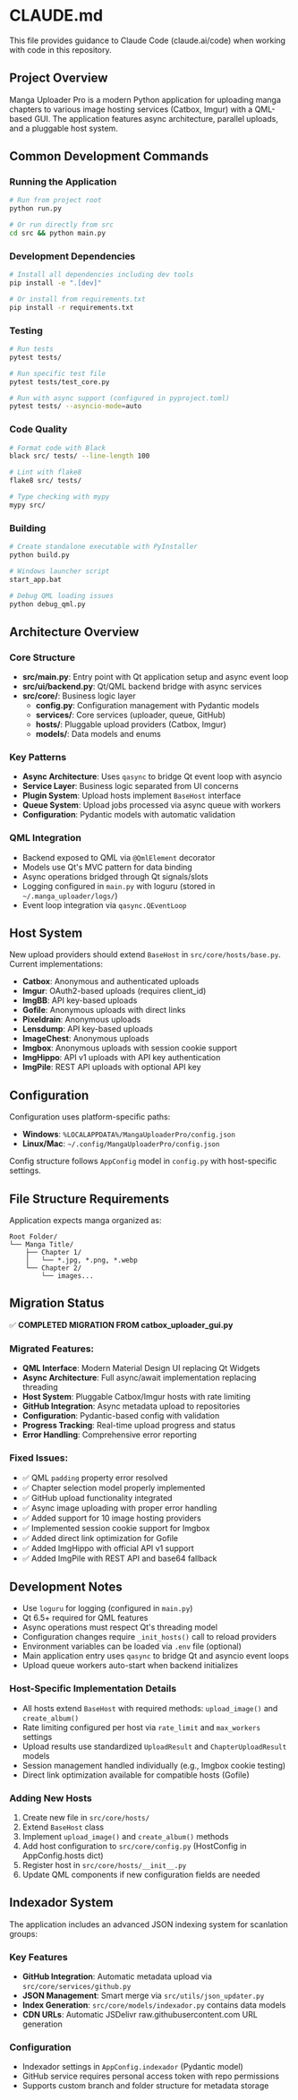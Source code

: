 # CLAUDE.md

This file provides guidance to Claude Code (claude.ai/code) when working with code in this repository.

## Project Overview

Manga Uploader Pro is a modern Python application for uploading manga chapters to various image hosting services (Catbox, Imgur) with a QML-based GUI. The application features async architecture, parallel uploads, and a pluggable host system.

## Common Development Commands

### Running the Application
```bash
# Run from project root
python run.py

# Or run directly from src
cd src && python main.py
```

### Development Dependencies
```bash
# Install all dependencies including dev tools
pip install -e ".[dev]"

# Or install from requirements.txt
pip install -r requirements.txt
```

### Testing
```bash
# Run tests
pytest tests/

# Run specific test file
pytest tests/test_core.py

# Run with async support (configured in pyproject.toml)
pytest tests/ --asyncio-mode=auto
```

### Code Quality
```bash
# Format code with Black
black src/ tests/ --line-length 100

# Lint with flake8
flake8 src/ tests/

# Type checking with mypy
mypy src/
```

### Building
```bash
# Create standalone executable with PyInstaller
python build.py

# Windows launcher script
start_app.bat

# Debug QML loading issues
python debug_qml.py
```

## Architecture Overview

### Core Structure
- **src/main.py**: Entry point with Qt application setup and async event loop
- **src/ui/backend.py**: Qt/QML backend bridge with async services
- **src/core/**: Business logic layer
  - **config.py**: Configuration management with Pydantic models
  - **services/**: Core services (uploader, queue, GitHub)
  - **hosts/**: Pluggable upload providers (Catbox, Imgur)
  - **models/**: Data models and enums

### Key Patterns
- **Async Architecture**: Uses `qasync` to bridge Qt event loop with asyncio
- **Service Layer**: Business logic separated from UI concerns
- **Plugin System**: Upload hosts implement `BaseHost` interface
- **Queue System**: Upload jobs processed via async queue with workers
- **Configuration**: Pydantic models with automatic validation

### QML Integration
- Backend exposed to QML via `@QmlElement` decorator
- Models use Qt's MVC pattern for data binding
- Async operations bridged through Qt signals/slots
- Logging configured in `main.py` with loguru (stored in `~/.manga_uploader/logs/`)
- Event loop integration via `qasync.QEventLoop`

## Host System

New upload providers should extend `BaseHost` in `src/core/hosts/base.py`. Current implementations:
- **Catbox**: Anonymous and authenticated uploads
- **Imgur**: OAuth2-based uploads (requires client_id)
- **ImgBB**: API key-based uploads
- **Gofile**: Anonymous uploads with direct links
- **Pixeldrain**: Anonymous uploads
- **Lensdump**: API key-based uploads
- **ImageChest**: Anonymous uploads
- **Imgbox**: Anonymous uploads with session cookie support
- **ImgHippo**: API v1 uploads with API key authentication
- **ImgPile**: REST API uploads with optional API key

## Configuration

Configuration uses platform-specific paths:
- **Windows**: `%LOCALAPPDATA%/MangaUploaderPro/config.json`
- **Linux/Mac**: `~/.config/MangaUploaderPro/config.json`

Config structure follows `AppConfig` model in `config.py` with host-specific settings.

## File Structure Requirements

Application expects manga organized as:
```
Root Folder/
└── Manga Title/
    ├── Chapter 1/
    │   └── *.jpg, *.png, *.webp
    └── Chapter 2/
        └── images...
```

## Migration Status

✅ **COMPLETED MIGRATION FROM catbox_uploader_gui.py**

### Migrated Features:
- **QML Interface**: Modern Material Design UI replacing Qt Widgets
- **Async Architecture**: Full async/await implementation replacing threading
- **Host System**: Pluggable Catbox/Imgur hosts with rate limiting
- **GitHub Integration**: Async metadata upload to repositories
- **Configuration**: Pydantic-based config with validation
- **Progress Tracking**: Real-time upload progress and status
- **Error Handling**: Comprehensive error reporting

### Fixed Issues:
- ✅ QML `padding` property error resolved
- ✅ Chapter selection model properly implemented
- ✅ GitHub upload functionality integrated
- ✅ Async image uploading with proper error handling
- ✅ Added support for 10 image hosting providers
- ✅ Implemented session cookie support for Imgbox
- ✅ Added direct link optimization for Gofile
- ✅ Added ImgHippo with official API v1 support
- ✅ Added ImgPile with REST API and base64 fallback

## Development Notes

- Use `loguru` for logging (configured in `main.py`)
- Qt 6.5+ required for QML features  
- Async operations must respect Qt's threading model
- Configuration changes require `_init_hosts()` call to reload providers
- Environment variables can be loaded via `.env` file (optional)
- Main application entry uses `qasync` to bridge Qt and asyncio event loops
- Upload queue workers auto-start when backend initializes
### Host-Specific Implementation Details
- All hosts extend `BaseHost` with required methods: `upload_image()` and `create_album()`
- Rate limiting configured per host via `rate_limit` and `max_workers` settings
- Upload results use standardized `UploadResult` and `ChapterUploadResult` models
- Session management handled individually (e.g., Imgbox cookie testing)
- Direct link optimization available for compatible hosts (Gofile)

### Adding New Hosts
1. Create new file in `src/core/hosts/`
2. Extend `BaseHost` class
3. Implement `upload_image()` and `create_album()` methods
4. Add host configuration to `src/core/config.py` (HostConfig in AppConfig.hosts dict)
5. Register host in `src/core/hosts/__init__.py`
6. Update QML components if new configuration fields are needed

## Indexador System

The application includes an advanced JSON indexing system for scanlation groups:

### Key Features
- **GitHub Integration**: Automatic metadata upload via `src/core/services/github.py`
- **JSON Management**: Smart merge via `src/utils/json_updater.py`
- **Index Generation**: `src/core/models/indexador.py` contains data models
- **CDN URLs**: Automatic JSDelivr raw.githubusercontent.com URL generation

### Configuration
- Indexador settings in `AppConfig.indexador` (Pydantic model)
- GitHub service requires personal access token with repo permissions
- Supports custom branch and folder structure for metadata storage